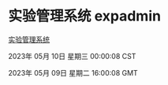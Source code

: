 # 实验管理系统 expadmin
[实验管理系统](http://:56808/expadmin-782313d2-e1b1-4ea7-932e-3a55e6a1a4d0/)

2023年 05月 10日 星期三 00:00:08 CST

2023年 05月 09日 星期二 16:00:08 GMT
